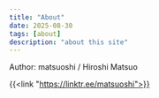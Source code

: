 ```yaml
---
title: "About"
date: 2025-08-30
tags: [about]
description: "about this site"
---
```


Author: matsuoshi / Hiroshi Matsuo

{{<link "https://linktr.ee/matsuoshi">}}
